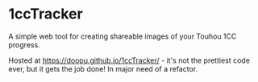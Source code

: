 # 1ccTracker
A simple web tool for creating shareable images of your Touhou 1CC progress.

Hosted at https://doopu.github.io/1ccTracker/ - it's not the prettiest code ever, but it gets the job done! In major need of a refactor.
